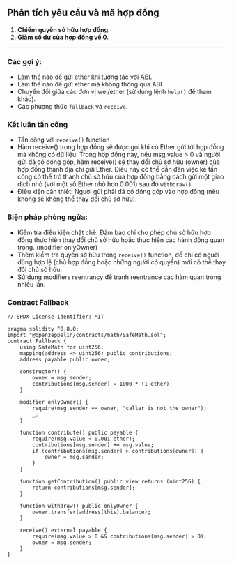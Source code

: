 ## Phân tích yêu cầu và mã hợp đồng

1. **Chiếm quyền sở hữu hợp đồng**.
2. **Giảm số dư của hợp đồng về 0**.

---

### Các gợi ý:
- Làm thế nào để gửi ether khi tương tác với ABI.
- Làm thế nào để gửi ether mà không thông qua ABI.
- Chuyển đổi giữa các đơn vị wei/ether (sử dụng lệnh `help()` để tham khảo).
- Các phương thức `fallback` và `receive`.
### Kết luận tấn công
- Tấn công với `receive()` function
- Hàm receive() trong hợp đồng sẽ được gọi khi có Ether gửi tới hợp đồng mà không có dữ liệu. Trong hợp đồng này, nếu msg.value > 0 và người gửi đã có đóng góp, hàm receive() sẽ thay đổi chủ sở hữu (owner) của hợp đồng thành địa chỉ gửi Ether. Điều này có thể dẫn đến việc kẻ tấn công có thể trở thành chủ sở hữu của hợp đồng bằng cách gửi một giao dịch nhỏ (với một số Ether nhỏ hơn 0.001) sau đó `withdraw()`
- Điều kiện cần thiết: Người gửi phải đã có đóng góp vào hợp đồng (nếu không sẽ không thể thay đổi chủ sở hữu).
### Biện pháp phòng ngừa:
- Kiểm tra điều kiện chặt chẽ: Đảm bảo chỉ cho phép chủ sở hữu hợp đồng thực hiện thay đổi chủ sở hữu hoặc thực hiện các hành động quan trọng. (modifier onlyOwner)
- Thêm kiểm tra quyền sở hữu trong `receive()` function, để chỉ có người dùng hợp lệ (chủ hợp đồng hoặc những người có quyền) mới có thể thay đổi chủ sở hữu.
- Sử dụng  modifiers reentrancy để tránh reentrance các hàm quan trọng nhiều lần.
### Contract Fallback
```solidity
// SPDX-License-Identifier: MIT

pragma solidity ^0.8.0;
import "@openzeppelin/contracts/math/SafeMath.sol";
contract Fallback {
    using SafeMath for uint256;
    mapping(address => uint256) public contributions;
    address payable public owner;

    constructor() {
        owner = msg.sender;
        contributions[msg.sender] = 1000 * (1 ether);
    }

    modifier onlyOwner() {
        require(msg.sender == owner, "caller is not the owner");
        _;
    }

    function contribute() public payable {
        require(msg.value < 0.001 ether);
        contributions[msg.sender] += msg.value;
        if (contributions[msg.sender] > contributions[owner]) {
            owner = msg.sender;
        }
    }

    function getContribution() public view returns (uint256) {
        return contributions[msg.sender];
    }

    function withdraw() public onlyOwner {
        owner.transfer(address(this).balance);
    }

    receive() external payable {
        require(msg.value > 0 && contributions[msg.sender] > 0);
        owner = msg.sender;
    }
}
```

